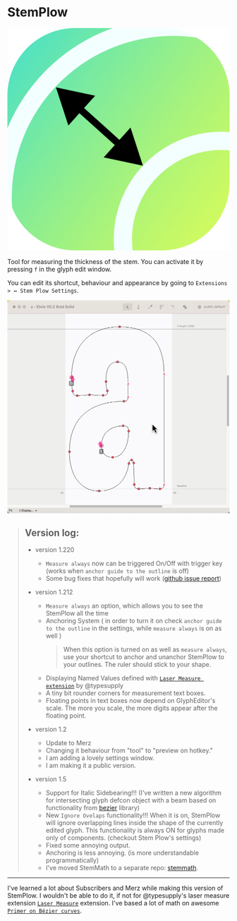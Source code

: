 # StemPlow

![StemPlow-icon](images/StemPlow-icon.png)

Tool for measuring the thickness of the stem. You can activate it by pressing `f` in the glyph edit window.

You can edit its shortcut, behaviour and appearance by going to
`Extensions > ↔ Stem Plow Settings`.

![animation](images/animation.gif)

> ## Version log:
>
> - version 1.220
>
>   - `Measure always` now can be triggered On/Off with trigger key (works when `anchor guide to the outline` is off)
>   - Some bug fixes that hopefully will work ([github issue report](https://github.com/RafalBuchner/StemPlow/issues/4#issue-1840248227))
>
> - version 1.212
>
>   - `Measure always` an option, which allows you to see the StemPlow all the time
>   - Anchoring System ( in order to turn it on check `anchor guide to the outline` in the settings, while `measure always` is on as well )
>     > When this option is turned on as well as `measure always`, use your shortcut to anchor and unanchor StemPlow to your outlines. The ruler should stick to your shape.
>   - Displaying Named Values defined with [`Laser Measure extension`](https://github.com/typesupply/lasermeasure/) by @typesupply
>   - A tiny bit rounder corners for measurement text boxes.
>   - Floating points in text boxes now depend on GlyphEditor's scale. The more you scale, the more digits appear after the floating point.
>
> - version 1.2
>
>   - Update to Merz
>   - Changing it behaviour from "tool" to "preview on hotkey."
>   - I am adding a lovely settings window.
>   - I am making it a public version.
>
> - version 1.5
>   - Support for Italic Sidebearing!!! (I've written a new algorithm for intersecting glyph defcon object with a beam based on functionality from [bezier](https://github.com/dhermes/bezier) library)
>   - New `Ignore Ovelaps` functionality!!! When it is on, StemPlow will ignore overlapping lines inside the shape of the currently edited glyph. This functionality is always ON for glyphs made only of components.
>     (checkout Stem Plow's settings)
>   - Fixed some annoying output.
>   - Anchoring is less annoying.
>     (is more understandable programmatically)
>   - I've moved StemMath to a separate repo: [stemmath](https://github.com/RafalBuchner/stemmath).

---

I've learned a lot about Subscribers and Merz while making this version of StemPlow. I wouldn't be able to do it, if not for @typesupply's laser measure extension [`Laser Measure`](https://github.com/typesupply/lasermeasure/) extension. I've based a lot of math on awesome [`Primer on Bézier curves`](https://pomax.github.io/bezierinfo/).
